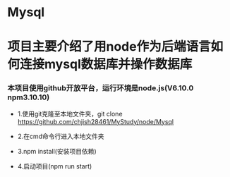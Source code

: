 # Mysql
# 项目主要介绍了用node作为后端语言如何连接mysql数据库并操作数据库

### 本项目使用github开放平台，运行环境是node.js(V6.10.0 npm3.10.10)

* 1.使用git克隆至本地文件夹，git clone https://github.com/chjish28461/MyStudy/node/Mysql

* 2.在cmd命令行进入本地文件夹

* 3.npm install(安装项目依赖)

* 4.启动项目(npm run start)

